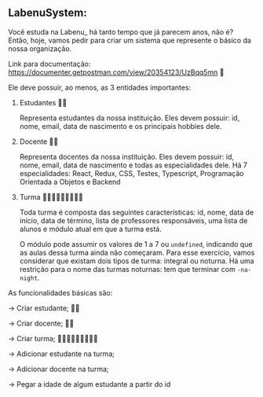 ## LabenuSystem:

Você estuda na Labenu_ há tanto tempo que já parecem anos, não é? Então, hoje, vamos pedir para criar um sistema que represente o básico da nossa organização. 

Link para documentação: https://documenter.getpostman.com/view/20354123/UzBqq5mn 📝

Ele deve possuir, ao menos, as 3 entidades importantes:

1. Estudantes 👨‍🎓

    Representa estudantes da nossa instituição. Eles devem possuir: id, nome, email, data de nascimento e os principais hobbies dele. 

2. Docente 👨‍🏫

    Representa docentes da nossa instituição. Eles devem possuir: id, nome, email, data de nascimento e todas as especialidades dele. Há 7 especialidades: React, Redux, CSS, Testes, Typescript, Programação Orientada a Objetos e Backend

3. Turma 🧑‍🤝‍🧑🧑‍🤝‍🧑🧑‍🤝‍🧑

    Toda turma é composta das seguintes características: id, nome, data de início, data de término, lista de professores responsáveis, uma lista de alunos e módulo atual em que a turma está.

    O módulo pode assumir os valores de 1 a 7 ou `undefined`, indicando que as aulas dessa turma ainda não começaram. Para esse exercício, vamos considerar que existam dois tipos de turma: integral ou noturna. Há uma restrição para o nome das turmas noturnas: tem que terminar com `-na-night`.

As funcionalidades básicas são:

→ Criar estudante; 👨‍🎓

→ Criar docente; 👨‍🏫

→ Criar turma; 🧑‍🤝‍🧑🧑‍🤝‍🧑🧑‍🤝‍🧑

→ Adicionar estudante na turma;

→ Adicionar docente na turma;

→ Pegar a idade de algum estudante a partir do id
